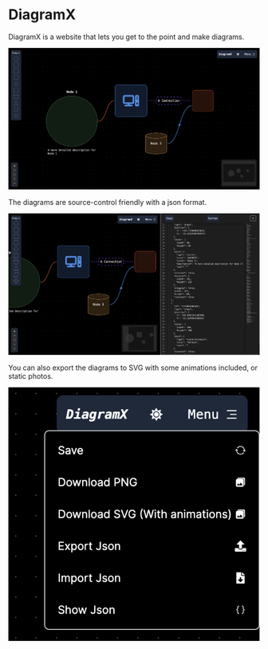 # DiagramX

DiagramX is a website that lets you get to the point and make diagrams.

![DiagramX](/public/main.png)

The diagrams are source-control friendly with a json format.

![DiagramX](/public/sidebar.png)

You can also export the diagrams to SVG with some animations included, or static photos.

![DiagramX](/public/menu.png)
